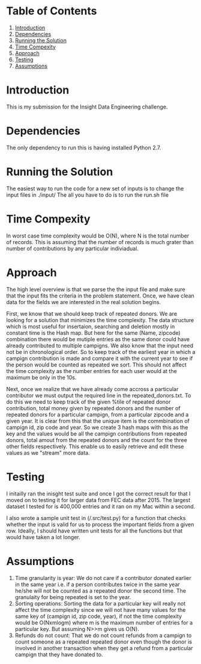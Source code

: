 # Table of Contents
1. [Introduction](README.md#introduction)
2. [Dependencies](README.md#Dependencies)
3. [Running the Solution](README.md#Running-the-Solution)
4. [Time Compexity](README.md#Time-Compexity)
5. [Approach](README.md#Approach)
6. [Testing](README.md#Testing) 
7. [Assumptions](README.md#Assumptions) 

# Introduction
This is my submission for the Insight Data Engineering challenge.

# Dependencies
The only dependency to run this is having installed Python 2.7.

# Running the Solution
The easiest way to run the code for a new set of inputs is to change the input files in ./input/
The all you have to do is to run the run.sh file 

# Time Compexity
In worst case time complexity would be O(N), where N is the total number of records. This is assuming that the number of records is much grater than number of contributions by any particular indiviadual. 

# Approach
The high level overview is that we parse the the input file and make sure that the input fits the criteria in the problem statement. Once, we have clean data for the fields we are interested in the real solution begins.

First, we know that we should keep track of repeated donors. We are looking for a solution that minimizes the time complexity. The data structure which is most useful for insertaion, searching and deletion mostly in constant time is the Hash map. But here for the same (Name, zipcode) combination there would be mutiple entries as the same donor could have already contributed to multiple campigns. We also know that the input need not be in chronological order. So to keep track of the earliest year in which a campign contribution is made and compare it with the current year to see if the person would be counted as repeated we sort. This should not affect the time complexity as the number entries for each user would at the maximum be only in the 10s. 

Next, once we realize that we have already come accross a particular contributor we must output the required line in the repeated_donors.txt. To do this we need to keep track of the given %tile of repeated donor contribution, total money given by repeated donors and the number of repeated donors for a particular campign, from a particular zipcode and a given year. It is clear from this that the unique item is the commbination of campign id, zip code and year. So we create 3 hash maps with this as the key and the values would be all the campign contributions from repeated donors, total amout from the repeated donors and the count for the three other fields respectively. This enable us to easily retrieve and edit these values as we "stream" more data.

# Testing
I initailly ran the inisght test suite and once I got the correct result for that I moved on to testing it for larger data from FEC data after 2015. The largest dataset I tested for is 400,000 entries and it ran on my Mac within a second. 

I also wrote a sample unit test in (/.src/test.py) for a function that checks whether the input is valid for us to process the important fields from a given row. Ideally, I should have written unit tests for all the functions but that would have taken a lot longer.

# Assumptions
1) Time granularity is year: We do not care if a contributor donated earlier in the same year i.e. if a person contributes twice in the same year he/she will not be counted as a repeated donor the second time. The granulaity for being repeated is set to the year.
2) Sorting operations: Sorting the data for a particular key will really not affect the time complexity since we will not have many values for the same key of (campign id, zip code, year), if not the time complexity would be    O(Nxmlogm) where m is the maximum number of entries for a particular key. But assuming N>>m gives us O(N).
3) Refunds do not count: That we do not count refunds from a campign to count someone as a repeated repeated donor even though the donor is involved in another transaction when they get a refund from a particular campign that they have donated to.
